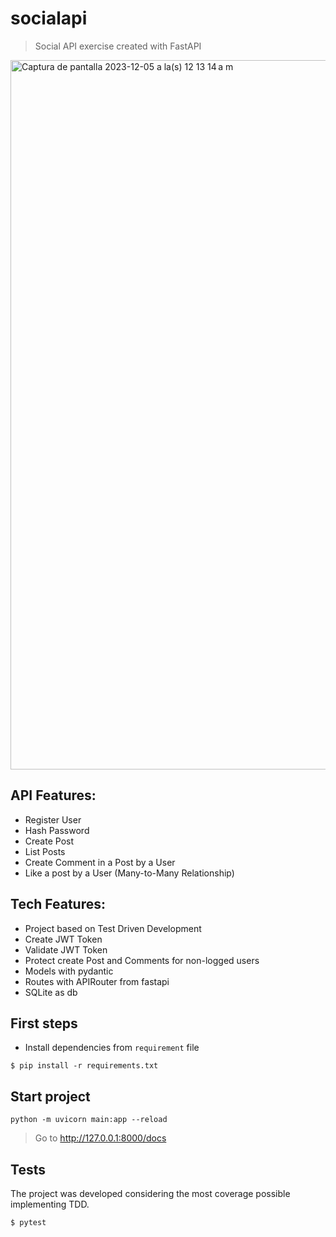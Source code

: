# socialapi
>Social API exercise created with FastAPI

<img width="1135" alt="Captura de pantalla 2023-12-05 a la(s) 12 13 14 a m" src="https://github.com/vnponce/socialapi/assets/11002279/0bb4971c-c954-4331-b9d8-b878ac496bdb">

## API Features:
- Register User
- Hash Password
- Create Post
- List Posts
- Create Comment in a Post by a User
- Like a post by a User (Many-to-Many Relationship)

## Tech Features: 
- Project based on Test Driven Development
- Create JWT Token
- Validate JWT Token
- Protect create Post and Comments for non-logged users
- Models with pydantic
- Routes with APIRouter from fastapi
- SQLite as db


## First steps
- Install dependencies from `requirement` file


```console
$ pip install -r requirements.txt
```

## Start project
```
python -m uvicorn main:app --reload 
```

>Go to http://127.0.0.1:8000/docs


## Tests
The project was developed considering the most coverage possible implementing TDD.
```
$ pytest
```


